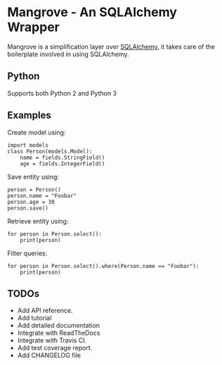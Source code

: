 # Mangrove - An SQLAlchemy Wrapper
Mangrove is a simplification layer over [SQLAlchemy](www.sqlalchemy.org/), it
takes care of the boilerplate involved in using SQLAlchemy.

## Python
Supports both Python 2 and Python 3

## Examples
Create model using:
```
import models
class Person(models.Model):
    name = fields.StringField()
    age = fields.IntegerField()
```

Save entity using:
```
person = Person()
person.name = "Foobar"
person.age = 30
person.save()
```

Retrieve entity using:
```
for person in Person.select():
    print(person)
```

Filter queries:
```
for person in Person.select().where(Person.name == "Foobar"):
    print(person)
```

## TODOs
- Add API reference.
- Add tutorial
- Add detailed documentation
- Integrate with ReadTheDocs
- Integrate with Travis CI.
- Add test coverage report.
- Add CHANGELOG file
